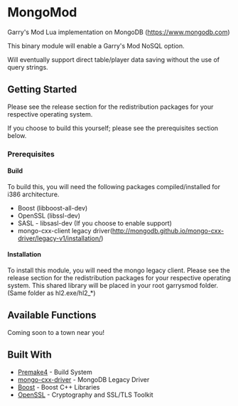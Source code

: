 # MongoMod

Garry's Mod Lua implementation on MongoDB (https://www.mongodb.com)

This binary module will enable a Garry's Mod NoSQL option.

Will eventually support direct table/player data saving without the use of query strings.

## Getting Started

Please see the release section for the redistribution packages for your respective operating system.

If you choose to build this yourself; please see the prerequisites section below.

### Prerequisites 

#### Build
To build this, you will need the following packages compiled/installed for i386 architecture.

* Boost (libboost-all-dev)
* OpenSSL (libssl-dev)
* SASL - libsasl-dev (If you choose to enable support)
* mongo-cxx-client legacy driver(http://mongodb.github.io/mongo-cxx-driver/legacy-v1/installation/)


#### Installation
To install this module, you will need the mongo legacy client. Please see the release section for the redistribution packages for your respective operating system. This shared library will be placed in your root garrysmod folder. (Same folder as hl2.exe/hl2_*)

## Available Functions
Coming soon to a town near you!

## Built With

* [Premake4](https://premake.github.io) - Build System
* [mongo-cxx-driver](http://mongodb.github.io/mongo-cxx-driver/legacy-v1/) - MongoDB Legacy Driver
* [Boost](http://www.boost.org) - Boost C++ Libraries
* [OpenSSL](https://www.openssl.org) - Cryptography and SSL/TLS Toolkit